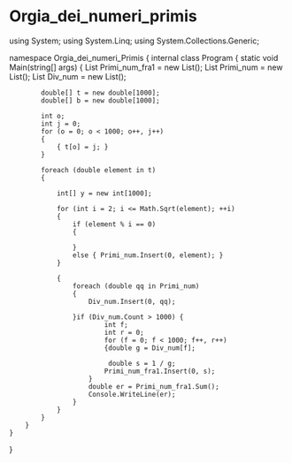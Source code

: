 # Orgia_dei_numeri_primis

using System;
using System.Linq;
using System.Collections.Generic;

namespace Orgia_dei_numeri_Primis
{
    internal class Program
    {
        static void Main(string[] args)
        {
            List<double> Primi_num_fra1 = new List<double>();
            List<double> Primi_num = new List<double>();
            List<double> Div_num = new List<double>();

            double[] t = new double[1000];
            double[] b = new double[1000];

            int o;
            int j = 0;
            for (o = 0; o < 1000; o++, j++)
            {
                { t[o] = j; }
            }

            foreach (double element in t)
            {

                int[] y = new int[1000];

                for (int i = 2; i <= Math.Sqrt(element); ++i)
                {
                    if (element % i == 0)
                    {
                       
                    }
                    else { Primi_num.Insert(0, element); }
                }

                {
                    foreach (double qq in Primi_num)
                    {
                        Div_num.Insert(0, qq);

                    }if (Div_num.Count > 1000) {
                            int f;
                            int r = 0;
                            for (f = 0; f < 1000; f++, r++)
                            {double g = Div_num[f];
                         
                             double s = 1 / g;
                            Primi_num_fra1.Insert(0, s);   
                        }
                        double er = Primi_num_fra1.Sum();
                        Console.WriteLine(er);
                    }   
                }
            }
        }
    }
}
  



